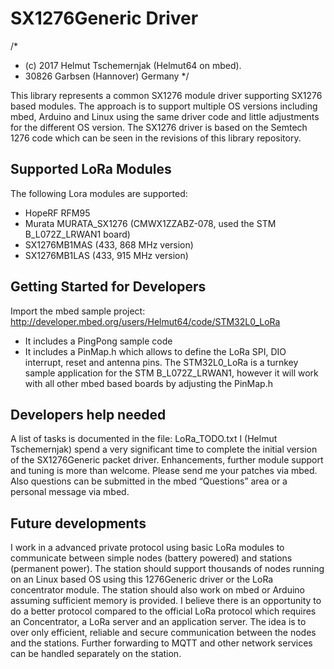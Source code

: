 # SX1276Generic Driver
/*
* (c) 2017 Helmut Tschemernjak (Helmut64 on mbed).
* 30826 Garbsen (Hannover) Germany
*/

This library represents a common SX1276 module driver supporting SX1276
based modules. The approach is to support multiple OS versions including
mbed, Arduino and Linux using the same driver code and little
adjustments for the different OS version. The SX1276 driver is based on
the Semtech 1276 code which can be seen in the revisions of this library
repository.

## Supported LoRa Modules

The following Lora modules are supported:
- HopeRF RFM95
- Murata MURATA_SX1276 (CMWX1ZZABZ-078, used the STM B_L072Z_LRWAN1 board)
- SX1276MB1MAS (433, 868 MHz version)
- SX1276MB1LAS (433, 915 MHz version)

## Getting Started for Developers
Import the mbed sample project:
http://developer.mbed.org/users/Helmut64/code/STM32L0_LoRa
- It includes a PingPong sample code
- It includes a PinMap.h which allows to define the LoRa SPI,
DIO interrupt, reset and antenna pins.
The STM32L0_LoRa is a turnkey sample application for the STM B_L072Z_LRWAN1,
however it will work with all other mbed based boards by adjusting the PinMap.h

## Developers help needed
A list of tasks is documented in the file: LoRa_TODO.txt
I (Helmut Tschemernjak) spend a very significant time to complete the
initial version of the SX1276Generic packet driver. Enhancements,
further module support and tuning is more than welcome. Please send me
your patches via mbed. Also questions can be submitted in the mbed
“Questions” area or a personal message via mbed.

## Future developments
I work in a advanced private protocol using basic LoRa modules to
communicate between simple nodes (battery powered) and stations
(permanent power). The station should support thousands of nodes running
on an Linux based OS using this 1276Generic driver or the LoRa
concentrator module. The station should also work on mbed or Arduino
assuming sufficient memory is provided. I believe there is an
opportunity to do a better protocol compared to the official LoRa
protocol which requires an Concentrator, a LoRa server and an
application server. The idea is to over only efficient, reliable and
secure communication between the nodes and the stations. Further
forwarding to MQTT and other network services can be handled separately
on the station.


